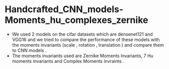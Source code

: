 # Handcrafted_CNN_models-Moments_hu_complexes_zernike
* We used 2 models on the cifar datasets which are densenet121 and VGG16 and we tried to compare the performance of these models with the moments invariants (scale , rotation , translation ) and compare them to CNN models .
* The moments invariants used are Zernike Moments Invariants, 7 Hu moments  invariants and Complex Moments invraints .

